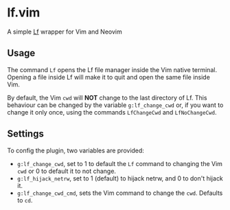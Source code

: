 # lf.vim

A simple [Lf](https://github.com/gokcehan/lf) wrapper for Vim and Neovim

## Usage

The command `Lf` opens the Lf file manager inside the Vim native terminal.
Opening a file inside Lf will make it to quit and open the same file inside Vim.

By default, the Vim `cwd` will **NOT** change to the last directory of Lf. This
behaviour can be changed by the variable `g:lf_change_cwd` or, if you want to
change it only once, using the commands `LfChangeCwd` and `LfNoChangeCwd`.

## Settings

To config the plugin, two variables are provided:

- `g:lf_change_cwd`, set to 1 to default the `Lf` command to changing the Vim
  `cwd` or 0 to default it to not change.  
- `g:lf_hijack_netrw`, set to 1 (default) to hijack netrw, and 0 to don't hijack
  it.  
- `g:lf_change_cwd_cmd`, sets the Vim command to change the `cwd`. Defaults to
  `cd`.
